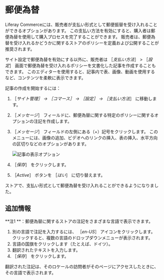 # 郵便為替

Liferay Commerceには、販売者が支払い形式として郵便振替を受け入れることができるオプションがあります。 この支払い方法を有効にすると、購入者は郵便為替を使用して購入プロセスを完了することができます。 販売者は、郵便為替を受け入れるかどうかに関するストアのポリシーを定義および公開することが推奨されます。

サイト設定で郵便為替を有効にする以外に、販売者は ［_支払い方法_］ > ［_設定_］ 画面で郵便為替を受け入れるポリシーを文書化した記事を作成することもできます。 このエディターを使用すると、記事内で表、画像、動画を使用するなど、コンテンツを柔軟に表示できます。

記事の作成を開始するには：

1. ［_サイト管理］ → ［コマース］ → ［設定］ → ［支払い方法_］ に移動します。
1. ［_メッセージ_］ フィールドに、郵便為替に関する特定のポリシーに関するオプションの注記を作成します。
1. ［_メッセージ_］ フィールドの左側にある（+）記号をクリックします。 このメニューには、画像の追加、ビデオへのリンクの挿入、表の挿入、水平方向の区切りなどのオプションがあります。

    ![記事の表示オプション](./money-orders/images/01.png)

1. ［_保存_］ をクリックします。
1. ［_Active_］ ボタンを ［_はい_］ に切り替えます。

ストアで、支払い形式として郵便為替を受け入れることができるようになりました。

## 追加情報

**注1 **：郵便為替に関するストアの注記をさまざまな言語で表示できます。

1. 別の言語で注記を入力するには、 ［_en-US_］ アイコンをクリックします。 クリックすると、複数の言語のドロップダウンメニューが表示されます。
1. 言語の国旗をクリックします（たとえば、ドイツ）。
1. 翻訳されたテキストを入力します。
1. ［_保存_］ をクリックします。

翻訳された注記は、そのロケールの訪問者がそのページにアクセスしたときに、その言語で表示されます。
